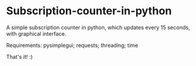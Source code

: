# Subscription-counter-in-python
A simple subscription counter in python, which updates every 15 seconds, with graphical interface.

Requirements: pysimplegui; requests; threading; time

That's it!
:)
